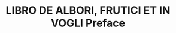 ---
title: "LIBRO DE ALBORI, FRUTICI ET IN VOGLI Preface"
plant-name: "LIBRO DE ALBORI, FRUTICI ET IN VOGLI Preface"
plant-number: "000"
plant-xml: "/assets/xml/plant000.xml"
plant-title: "LIBRO DE ALBORI, FRUTICI ET IN VOGLI Preface"
plant-img2: "/assets/img/preface000.jpg"
layout: single-xml-000
---